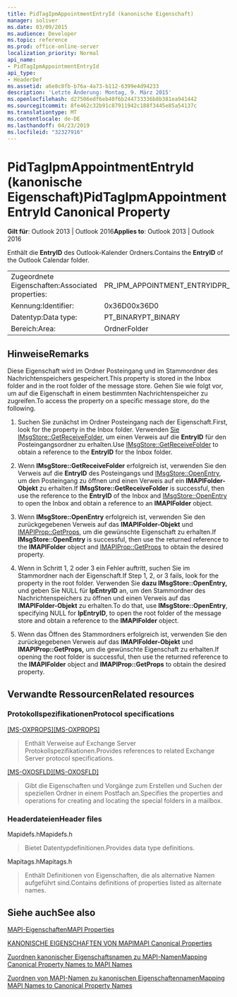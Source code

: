 ```yaml
---
title: PidTagIpmAppointmentEntryId (kanonische Eigenschaft)
manager: soliver
ms.date: 03/09/2015
ms.audience: Developer
ms.topic: reference
ms.prod: office-online-server
localization_priority: Normal
api_name:
- PidTagIpmAppointmentEntryId
api_type:
- HeaderDef
ms.assetid: a6e8c8fb-b76a-4a73-b112-6399e4d94233
description: 'Letzte Änderung: Montag, 9. März 2015'
ms.openlocfilehash: d27506edf6eb40f6b244733336b8b381ea941442
ms.sourcegitcommit: 8fe462c32b91c87911942c188f3445e85a54137c
ms.translationtype: MT
ms.contentlocale: de-DE
ms.lasthandoff: 04/23/2019
ms.locfileid: "32327916"
---
```

# <a name="pidtagipmappointmententryid-canonical-property"></a><span data-ttu-id="bb20a-103">PidTagIpmAppointmentEntryId (kanonische Eigenschaft)</span><span class="sxs-lookup"><span data-stu-id="bb20a-103">PidTagIpmAppointmentEntryId Canonical Property</span></span>

  
  
<span data-ttu-id="bb20a-104">**Gilt für**: Outlook 2013 | Outlook 2016</span><span class="sxs-lookup"><span data-stu-id="bb20a-104">**Applies to**: Outlook 2013 | Outlook 2016</span></span> 
  
<span data-ttu-id="bb20a-105">Enthält die **EntryID** des Outlook-Kalender Ordners.</span><span class="sxs-lookup"><span data-stu-id="bb20a-105">Contains the **EntryID** of the Outlook Calendar folder.</span></span> 
  
|||
|:-----|:-----|
|<span data-ttu-id="bb20a-106">Zugeordnete Eigenschaften:</span><span class="sxs-lookup"><span data-stu-id="bb20a-106">Associated properties:</span></span>  <br/> |<span data-ttu-id="bb20a-107">PR_IPM_APPOINTMENT_ENTRYID</span><span class="sxs-lookup"><span data-stu-id="bb20a-107">PR_IPM_APPOINTMENT_ENTRYID</span></span>  <br/> |
|<span data-ttu-id="bb20a-108">Kennung:</span><span class="sxs-lookup"><span data-stu-id="bb20a-108">Identifier:</span></span>  <br/> |<span data-ttu-id="bb20a-109">0x36D0</span><span class="sxs-lookup"><span data-stu-id="bb20a-109">0x36D0</span></span>  <br/> |
|<span data-ttu-id="bb20a-110">Datentyp:</span><span class="sxs-lookup"><span data-stu-id="bb20a-110">Data type:</span></span>  <br/> |<span data-ttu-id="bb20a-111">PT_BINARY</span><span class="sxs-lookup"><span data-stu-id="bb20a-111">PT_BINARY</span></span>  <br/> |
|<span data-ttu-id="bb20a-112">Bereich:</span><span class="sxs-lookup"><span data-stu-id="bb20a-112">Area:</span></span>  <br/> |<span data-ttu-id="bb20a-113">Ordner</span><span class="sxs-lookup"><span data-stu-id="bb20a-113">Folder</span></span>  <br/> |
   
## <a name="remarks"></a><span data-ttu-id="bb20a-114">Hinweise</span><span class="sxs-lookup"><span data-stu-id="bb20a-114">Remarks</span></span>

<span data-ttu-id="bb20a-115">Diese Eigenschaft wird im Ordner Posteingang und im Stammordner des Nachrichtenspeichers gespeichert.</span><span class="sxs-lookup"><span data-stu-id="bb20a-115">This property is stored in the Inbox folder and in the root folder of the message store.</span></span> <span data-ttu-id="bb20a-116">Gehen Sie wie folgt vor, um auf die Eigenschaft in einem bestimmten Nachrichtenspeicher zu zugreifen.</span><span class="sxs-lookup"><span data-stu-id="bb20a-116">To access the property on a specific message store, do the following.</span></span> 
  
1. <span data-ttu-id="bb20a-117">Suchen Sie zunächst im Ordner Posteingang nach der Eigenschaft.</span><span class="sxs-lookup"><span data-stu-id="bb20a-117">First, look for the property in the Inbox folder.</span></span> <span data-ttu-id="bb20a-118">Verwenden [Sie IMsgStore::GetReceiveFolder,](imsgstore-getreceivefolder.md) um einen Verweis auf die **EntryID** für den Posteingangsordner zu erhalten.</span><span class="sxs-lookup"><span data-stu-id="bb20a-118">Use [IMsgStore::GetReceiveFolder](imsgstore-getreceivefolder.md) to obtain a reference to the **EntryID** for the Inbox folder.</span></span> 
    
2. <span data-ttu-id="bb20a-119">Wenn **IMsgStore::GetReceiveFolder** erfolgreich ist, verwenden Sie den Verweis auf die **EntryID** des Posteingangs und [IMsgStore::OpenEntry,](imsgstore-openentry.md) um den Posteingang zu öffnen und einen Verweis auf ein **IMAPIFolder-Objekt** zu erhalten.</span><span class="sxs-lookup"><span data-stu-id="bb20a-119">If **IMsgStore::GetReceiveFolder** is successful, then use the reference to the **EntryID** of the Inbox and [IMsgStore::OpenEntry](imsgstore-openentry.md) to open the Inbox and obtain a reference to an **IMAPIFolder** object.</span></span> 
    
3. <span data-ttu-id="bb20a-120">Wenn **IMsgStore::OpenEntry** erfolgreich ist, verwenden Sie den zurückgegebenen Verweis auf das **IMAPIFolder-Objekt** und [IMAPIProp::GetProps,](imapiprop-getprops.md) um die gewünschte Eigenschaft zu erhalten.</span><span class="sxs-lookup"><span data-stu-id="bb20a-120">If **IMsgStore::OpenEntry** is successful, then use the returned reference to the **IMAPIFolder** object and [IMAPIProp::GetProps](imapiprop-getprops.md) to obtain the desired property.</span></span> 
    
4. <span data-ttu-id="bb20a-121">Wenn in Schritt 1, 2 oder 3 ein Fehler auftritt, suchen Sie im Stammordner nach der Eigenschaft.</span><span class="sxs-lookup"><span data-stu-id="bb20a-121">If Step 1, 2, or 3 fails, look for the property in the root folder.</span></span> <span data-ttu-id="bb20a-122">Verwenden Sie **dazu IMsgStore::OpenEntry,** und geben Sie NULL für **lpEntryID** an, um den Stammordner des Nachrichtenspeichers zu öffnen und einen Verweis auf das **IMAPIFolder-Objekt** zu erhalten.</span><span class="sxs-lookup"><span data-stu-id="bb20a-122">To do that, use **IMsgStore::OpenEntry**, specifying NULL for **lpEntryID**, to open the root folder of the message store and obtain a reference to the **IMAPIFolder** object.</span></span> 
    
5. <span data-ttu-id="bb20a-123">Wenn das Öffnen des Stammordners erfolgreich ist, verwenden Sie den zurückgegebenen Verweis auf das **IMAPIFolder-Objekt** und **IMAPIProp::GetProps,** um die gewünschte Eigenschaft zu erhalten.</span><span class="sxs-lookup"><span data-stu-id="bb20a-123">If opening the root folder is successful, then use the returned reference to the **IMAPIFolder** object and **IMAPIProp::GetProps** to obtain the desired property.</span></span> 
    
## <a name="related-resources"></a><span data-ttu-id="bb20a-124">Verwandte Ressourcen</span><span class="sxs-lookup"><span data-stu-id="bb20a-124">Related resources</span></span>

### <a name="protocol-specifications"></a><span data-ttu-id="bb20a-125">Protokollspezifikationen</span><span class="sxs-lookup"><span data-stu-id="bb20a-125">Protocol specifications</span></span>

<span data-ttu-id="bb20a-126">[[MS-OXPROPS]](https://msdn.microsoft.com/library/f6ab1613-aefe-447d-a49c-18217230b148%28Office.15%29.aspx)</span><span class="sxs-lookup"><span data-stu-id="bb20a-126">[[MS-OXPROPS]](https://msdn.microsoft.com/library/f6ab1613-aefe-447d-a49c-18217230b148%28Office.15%29.aspx)</span></span>
  
> <span data-ttu-id="bb20a-127">Enthält Verweise auf Exchange Server Protokollspezifikationen.</span><span class="sxs-lookup"><span data-stu-id="bb20a-127">Provides references to related Exchange Server protocol specifications.</span></span>
    
<span data-ttu-id="bb20a-128">[[MS-OXOSFLD]](https://msdn.microsoft.com/library/a60e9c16-2ba8-424b-b60c-385a8a2837cb%28Office.15%29.aspx)</span><span class="sxs-lookup"><span data-stu-id="bb20a-128">[[MS-OXOSFLD]](https://msdn.microsoft.com/library/a60e9c16-2ba8-424b-b60c-385a8a2837cb%28Office.15%29.aspx)</span></span>
  
> <span data-ttu-id="bb20a-129">Gibt die Eigenschaften und Vorgänge zum Erstellen und Suchen der speziellen Ordner in einem Postfach an.</span><span class="sxs-lookup"><span data-stu-id="bb20a-129">Specifies the properties and operations for creating and locating the special folders in a mailbox.</span></span>
    
### <a name="header-files"></a><span data-ttu-id="bb20a-130">Headerdateien</span><span class="sxs-lookup"><span data-stu-id="bb20a-130">Header files</span></span>

<span data-ttu-id="bb20a-131">Mapidefs.h</span><span class="sxs-lookup"><span data-stu-id="bb20a-131">Mapidefs.h</span></span>
  
> <span data-ttu-id="bb20a-132">Bietet Datentypdefinitionen.</span><span class="sxs-lookup"><span data-stu-id="bb20a-132">Provides data type definitions.</span></span>
    
<span data-ttu-id="bb20a-133">Mapitags.h</span><span class="sxs-lookup"><span data-stu-id="bb20a-133">Mapitags.h</span></span>
  
> <span data-ttu-id="bb20a-134">Enthält Definitionen von Eigenschaften, die als alternative Namen aufgeführt sind.</span><span class="sxs-lookup"><span data-stu-id="bb20a-134">Contains definitions of properties listed as alternate names.</span></span>
    
## <a name="see-also"></a><span data-ttu-id="bb20a-135">Siehe auch</span><span class="sxs-lookup"><span data-stu-id="bb20a-135">See also</span></span>



[<span data-ttu-id="bb20a-136">MAPI-Eigenschaften</span><span class="sxs-lookup"><span data-stu-id="bb20a-136">MAPI Properties</span></span>](mapi-properties.md)
  
[<span data-ttu-id="bb20a-137">KANONISCHE EIGENSCHAFTEN VON MAPI</span><span class="sxs-lookup"><span data-stu-id="bb20a-137">MAPI Canonical Properties</span></span>](mapi-canonical-properties.md)
  
[<span data-ttu-id="bb20a-138">Zuordnen kanonischer Eigenschaftsnamen zu MAPI-Namen</span><span class="sxs-lookup"><span data-stu-id="bb20a-138">Mapping Canonical Property Names to MAPI Names</span></span>](mapping-canonical-property-names-to-mapi-names.md)
  
[<span data-ttu-id="bb20a-139">Zuordnen von MAPI-Namen zu kanonischen Eigenschaftennamen</span><span class="sxs-lookup"><span data-stu-id="bb20a-139">Mapping MAPI Names to Canonical Property Names</span></span>](mapping-mapi-names-to-canonical-property-names.md)

